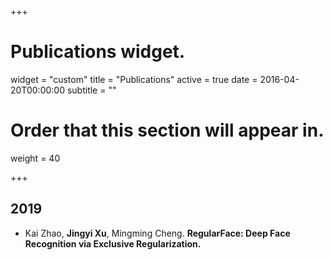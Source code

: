+++
# Publications widget.
widget = "custom"
title = "Publications"
active = true
date = 2016-04-20T00:00:00
subtitle = ""

# Order that this section will appear in.
weight = 40


+++


## 2019

* Kai Zhao, **Jingyi Xu**, Mingming Cheng. **RegularFace: Deep Face Recognition via Exclusive Regularization.** 
